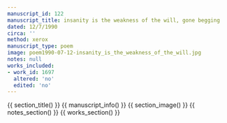 ```yaml
---
manuscript_id: 122
manuscript_title: insanity is the weakness of the will, gone begging
dated: 12/7/1990
circa: ''
method: xerox
manuscript_type: poem
image: poem1990-07-12-insanity_is_the_weakness_of_the_will.jpg
notes: null
works_included:
- work_id: 1697
  altered: 'no'
  edited: 'no'
---
```


{{ section_title() }}
{{ manuscript_info() }}
{{ section_image() }}
{{ notes_section() }}
{{ works_section() }}
